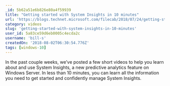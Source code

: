 ```yaml
---
_id: 5b62a51e6b826e80a4f59939
title: "Getting started with System Insights in 10 minutes"
url: 'https://blogs.technet.microsoft.com/filecab/2018/07/24/getting-started-with-system-insights-in-10-minutes/'
category: videos
slug: 'getting-started-with-system-insights-in-10-minutes'
user_id: 5a83ce59d6eb0005c4ecda2c
username: 'bill-s'
createdOn: '2018-08-02T06:30:54.776Z'
tags: [windows-10]
---
```


In the past couple weeks, we’ve posted a few short videos to help you learn about and use System Insights, a new predictive analytics feature on Windows Server. In less than 10 minutes, you can learn all the information you need to get started and confidently manage System Insights.


